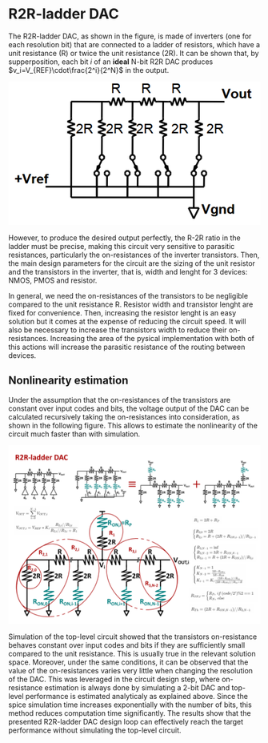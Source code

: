 # R2R-ladder DAC

The R2R-ladder DAC, as shown in the figure, is made of inverters (one for each resolution bit) that are connected to a ladder of resistors, 
which have a unit resistance (R) or twice the unit resistance (2R). It can be shown that, by supperposition, each bit $i$ of an **ideal** N-bit 
R2R DAC produces $v_i=V_{REF}\cdot\frac{2^i}{2^N}$ in the output.

![R2R Circuit](https://raw.githubusercontent.com/SDMote/Automated_DAC_Design/main/background/resistor_ladder_dac.png)

However, to produce the desired output perfectly, the R-2R ratio in the ladder must be precise, making this circuit very sensitive to parasitic 
resistances, particularly the on-resistances of the inverter transistors.
Then, the main design parameters for the circuit are the sizing of the unit resistor and the transistors in the inverter, that is, width and 
lenght for 3 devices: NMOS, PMOS and resistor.

In general, we need the on-resistances of the transistors to be negligible compared to the unit resistance R. Resistor width and transistor 
lenght are fixed for convenience. Then, increasing the resistor lenght is an easy solution but it comes at the expense of reducing the circuit speed. 
It will also be necessary to increase the transistors width to reduce their on-resistances. Increasing the area of the pysical implementation 
with both of this actions will increase the parasitic resistance of the routing between devices.


## Nonlinearity estimation

Under the assumption that the on-resistances of the transistors are constant over input codes and bits, the voltage output of the DAC can be 
calculated recursively taking the on-resistances into consideration, as shown in the following figure. This allows to estimate the nonlinearity 
of the circuit much faster than with simulation.

![Output calculation](https://raw.githubusercontent.com/SDMote/Automated_DAC_Design/main/background/r2r_dac.png)

Simulation of the top-level circuit showed that the transistors on-resistance behaves constant over input codes and bits if they are sufficiently 
small compared to the unit resistance. This is usually true in the relevant solution space. Moreover, under the same conditions, it can be observed 
that the value of the on-resistances varies very little when changing the resolution of the DAC. This was leveraged in the circuit design step, 
where on-resistance estimation is always done by simulating a 2-bit DAC and top-level performance is estimated analyticaly as explained above. 
Since the spice simulation time increases exponentially with the number of bits, this method reduces computation time significantly. 
The results show that the presented R2R-ladder DAC design loop can effectively reach the target performance without simulating the top-level circuit.